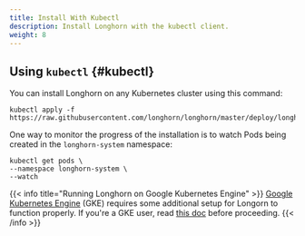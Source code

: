 ```yaml
---
title: Install With Kubectl
description: Install Longhorn with the kubectl client.
weight: 8
---
```


## Using `kubectl` {#kubectl}

You can install Longhorn on any Kubernetes cluster using this command:

```shell
kubectl apply -f https://raw.githubusercontent.com/longhorn/longhorn/master/deploy/longhorn.yaml
```

One way to monitor the progress of the installation is to watch Pods being created in the `longhorn-system` namespace:

```shell
kubectl get pods \
--namespace longhorn-system \
--watch
```

{{< info title="Running Longhorn on Google Kubernetes Engine" >}}
[Google Kubernetes Engine](https://cloud.google.com/kubernetes-engine/) (GKE) requires some additional setup for Longorn to function properly. If you're a GKE user, read [this doc](../../guides/users-guide/cloud-provider-notes/google-kubernetes-engine) before proceeding.
{{< /info >}}

<!-- [TODO] Link "this doc" to Guides > Users Guide > Cloud Provider Notes > Google Kubernetes Engine !--> 